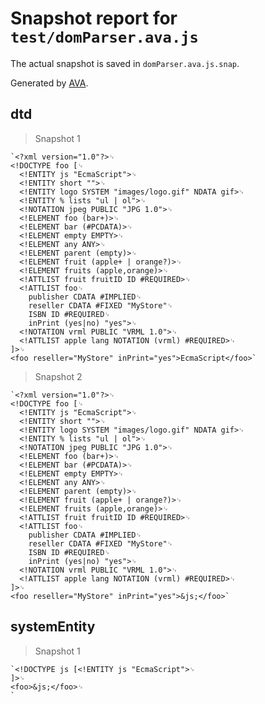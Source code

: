 # Snapshot report for `test/domParser.ava.js`

The actual snapshot is saved in `domParser.ava.js.snap`.

Generated by [AVA](https://avajs.dev).

## dtd

> Snapshot 1

    `<?xml version="1.0"?>␊
    <!DOCTYPE foo [␊
      <!ENTITY js "EcmaScript">␊
      <!ENTITY short "">␊
      <!ENTITY logo SYSTEM "images/logo.gif" NDATA gif>␊
      <!ENTITY % lists "ul | ol">␊
      <!NOTATION jpeg PUBLIC "JPG 1.0">␊
      <!ELEMENT foo (bar+)>␊
      <!ELEMENT bar (#PCDATA)>␊
      <!ELEMENT empty EMPTY>␊
      <!ELEMENT any ANY>␊
      <!ELEMENT parent (empty)>␊
      <!ELEMENT fruit (apple+ | orange?)>␊
      <!ELEMENT fruits (apple,orange)>␊
      <!ATTLIST fruit fruitID ID #REQUIRED>␊
      <!ATTLIST foo␊
        publisher CDATA #IMPLIED␊
        reseller CDATA #FIXED "MyStore"␊
        ISBN ID #REQUIRED␊
        inPrint (yes|no) "yes">␊
      <!NOTATION vrml PUBLIC "VRML 1.0">␊
      <!ATTLIST apple lang NOTATION (vrml) #REQUIRED>␊
    ]>␊
    <foo reseller="MyStore" inPrint="yes">EcmaScript</foo>`

> Snapshot 2

    `<?xml version="1.0"?>␊
    <!DOCTYPE foo [␊
      <!ENTITY js "EcmaScript">␊
      <!ENTITY short "">␊
      <!ENTITY logo SYSTEM "images/logo.gif" NDATA gif>␊
      <!ENTITY % lists "ul | ol">␊
      <!NOTATION jpeg PUBLIC "JPG 1.0">␊
      <!ELEMENT foo (bar+)>␊
      <!ELEMENT bar (#PCDATA)>␊
      <!ELEMENT empty EMPTY>␊
      <!ELEMENT any ANY>␊
      <!ELEMENT parent (empty)>␊
      <!ELEMENT fruit (apple+ | orange?)>␊
      <!ELEMENT fruits (apple,orange)>␊
      <!ATTLIST fruit fruitID ID #REQUIRED>␊
      <!ATTLIST foo␊
        publisher CDATA #IMPLIED␊
        reseller CDATA #FIXED "MyStore"␊
        ISBN ID #REQUIRED␊
        inPrint (yes|no) "yes">␊
      <!NOTATION vrml PUBLIC "VRML 1.0">␊
      <!ATTLIST apple lang NOTATION (vrml) #REQUIRED>␊
    ]>␊
    <foo reseller="MyStore" inPrint="yes">&js;</foo>`

## systemEntity

> Snapshot 1

    `<!DOCTYPE js [<!ENTITY js "EcmaScript">␊
    ]>␊
    <foo>&js;</foo>␊
    `
